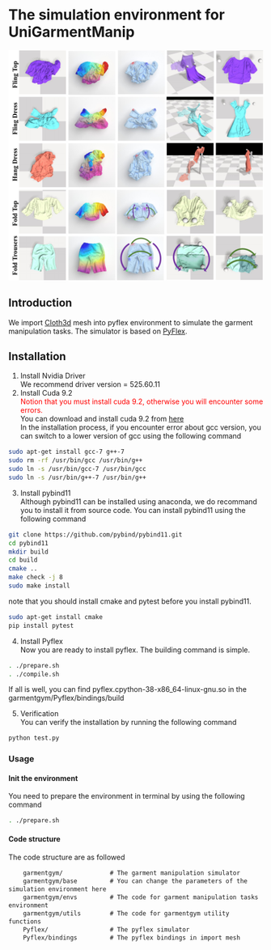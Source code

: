 # The simulation environment for UniGarmentManip

![Simulator](../image/simulator.png)

## Introduction
We import [Cloth3d](https://hbertiche.github.io/CLOTH3D/) mesh into pyflex environment to simulate the garment manipulation tasks. The simulator is based on [PyFlex](https://github.com/YunzhuLi/PyFleX).

## Installation
1. Install Nvidia Driver <br>
We recommend driver version = 525.60.11
2. Install Cuda 9.2 <br>
<font color=red> Notion that you must install cuda 9.2, otherwise you will encounter some errors.<br> </font>
You can download and install cuda 9.2 from [here](https://developer.nvidia.com/cuda-92-download-archive) <br>
In the installation process, if you encounter error about gcc version, you can switch to a lower version of gcc using the following command
```bash
sudo apt-get install gcc-7 g++-7
sudo rm -rf /usr/bin/gcc /usr/bin/g++
sudo ln -s /usr/bin/gcc-7 /usr/bin/gcc
sudo ln -s /usr/bin/g++-7 /usr/bin/g++
```
3. Install pybind11 <br>
Although pybind11 can be installed using anaconda, we do recommand you to install it from source code.
You can install pybind11 using the following command
```bash
git clone https://github.com/pybind/pybind11.git
cd pybind11
mkdir build
cd build
cmake ..
make check -j 8
sudo make install
```
note that you should install cmake and pytest before you install pybind11.
```bash
sudo apt-get install cmake
pip install pytest
```

4. Install Pyflex <br>
Now you are ready to install pyflex. The building command is simple.
```bash
. ./prepare.sh
. ./compile.sh
```
If all is well, you can find pyflex.cpython-38-x86_64-linux-gnu.so in the garmentgym/Pyflex/bindings/build

5. Verification <br>
You can verify the installation by running the following command
```bash
python test.py
```

### Usage
#### Init the environment
You need to prepare the environment in terminal by using the following command
```bash
. ./prepare.sh
```
#### Code structure
The code structure are as followed
```
    garmentgym/             # The garment manipulation simulator
    garmentgym/base         # You can change the parameters of the simulation environment here
    garmentgym/envs         # The code for garment manipulation tasks environment
    garmentgym/utils        # The code for garmentgym utility functions
    Pyflex/                 # The pyflex simulator
    Pyflex/bindings         # The pyflex bindings in import mesh
``` 